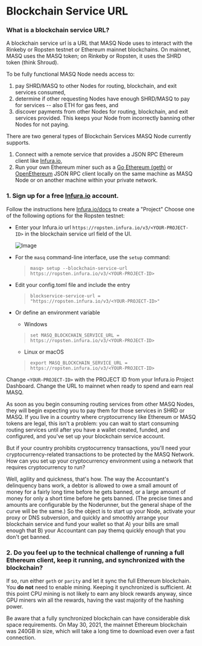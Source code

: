 # Blockchain Service URL

### What is a blockchain service URL?

A blockchain service url is a URL that MASQ Node uses to interact with the Rinkeby or Ropsten testnet or Ethereum
mainnet blockchains. On mainnet, MASQ uses the MASQ token; on Rinkeby or Ropsten, it uses the SHRD token (think Shroud).

To be fully functional MASQ Node needs access to:
1. pay SHRD/MASQ to other Nodes for routing, blockchain, and exit services consumed, 
1. determine if other requesting Nodes have enough SHRD/MASQ to pay for services -- also ETH for gas fees, and 
1. discover payments from other Nodes for routing, blockchain, and exit services provided. This keeps your Node from 
   incorrectly banning other Nodes for not paying. 

There are two general types of Blockchain Services MASQ Node currently supports.

1. Connect with a remote service that provides a JSON RPC Ethereum client like [Infura.io](https://infura.io/),
1. Run your own Ethereum miner such as a [Go Ethereum (geth)](https://geth.ethereum.org) or 
   [OpenEthereum](https://openethereum.github.io//) JSON RPC client locally on the same machine as 
   MASQ Node or on another machine within your private network.

### 1. Sign up for a free [Infura.io](https://infura.io/register) account.
Follow the instructions here [Infura.io/docs](https://infura.io/docs) to create a "Project"
Choose one of the following options for the Ropsten testnet:
* Enter your Infura.io url `https://ropsten.infura.io/v3/<YOUR-PROJECT-ID>` in the blockchain service url field of the UI.
  
    ![Image](images/Blockchain-Service-Url.png)
  
* For the `masq` command-line interface, use the `setup` command: 
  
    > `masq> setup --blockchain-service-url https://ropsten.infura.io/v3/<YOUR-PROJECT-ID>`
  
* Edit your config.toml file and include the entry
  
    > `blockservice-service-url = "https://ropsten.infura.io/v3/<YOUR-PROJECT-ID>"`

* Or define an environment variable
  
    * Windows
  
    > `set MASQ_BLOCKCHAIN_SERVICE_URL = https://ropsten.infura.io/v3/<YOUR-PROJECT-ID>`
  
    * Linux or macOS
  
    > `export MASQ_BLOCKCHAIN_SERVICE_URL = https://ropsten.infura.io/v3/<YOUR-PROJECT-ID>`

Change `<YOUR-PROJECT-ID>` with the PROJECT ID from your Infura.io Project Dashboard. Change the URL to 
mainnet when ready to spend and earn real MASQ. 

As soon as you begin consuming routing services from other MASQ Nodes, they will begin expecting you to pay them for
those services in SHRD or MASQ. If you live in a country where cryptocurrency like Ethereum or MASQ tokens are legal,
this isn't a problem: you can wait to start consuming routing services until after you have a wallet created, funded,
and configured, and you've set up your blockchain service account.

But if your country prohibits cryptocurrency transactions, you'll need your cryptocurrency-related transactions to be
protected by the MASQ Network. How can you set up your cryptocurrency environment using a network that requires
cryptocurrency to run?

Well, agility and quickness, that's how. The way the Accountant's delinquency bans work, a debtor is allowed to owe
a small amount of money for a fairly long time before he gets banned, or a large amount of money for only a short time
before he gets banned. (The precise times and amounts are configurable by the Noderunner, but the general shape of the
curve will be the same.) So the object is to start up your Node, activate your proxy or DNS subversion, and quickly and
smoothly arrange your blockchain service and fund your wallet so that A) your bills are small enough that B) your
Accountant can pay themq quickly enough that you don't get banned.

### 2. Do you feel up to the technical challenge of running a full Ethereum client, keep it running, and synchronized with the blockchain?

If so, run either `geth` or `parity` and let it sync the full Ethereum blockchain. 
You **do not** need to enable mining. Keeping it synchronized is sufficient. At this point CPU mining is 
not likely to earn any block rewards anyway, since GPU miners win all the rewards, having the vast majority 
of the hashing power.

Be aware that a fully synchronized blockchain can have considerable disk space requirements. On May 30, 2021, the
mainnet Ethereum blockchain was 240GB in size, which will take a long time to download even over a fast connection.
